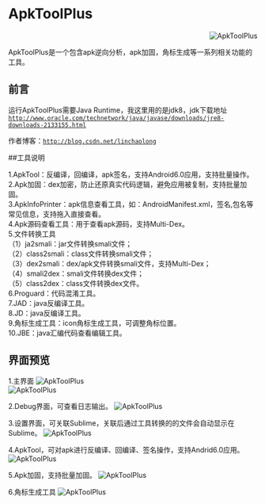 
# ApkToolPlus

<a href="https://github.com/linchaolong/ApkToolPlus">
    <img src="https://raw.githubusercontent.com/linchaolong/ApkToolPlus/master/img/logo.png" alt="ApkToolPlus" title="ApkToolPlus" align="right" />
</a>
<br/>

ApkToolPlus是一个包含apk逆向分析，apk加固，角标生成等一系列相关功能的工具。

## 前言

运行ApkToolPlus需要Java Runtime，我这里用的是jdk8，jdk下载地址<a href="http://www.oracle.com/technetwork/java/javase/downloads/jre8-downloads-2133155.html" target="_blank">`http://www.oracle.com/technetwork/java/javase/downloads/jre8-downloads-2133155.html`</a>

作者博客：<a href="http://blog.csdn.net/linchaolong" target="_blank">`http://blog.csdn.net/linchaolong`</a>

##工具说明

1.ApkTool：反编译，回编译，apk签名，支持Android6.0应用，支持批量操作。<br/>
2.Apk加固：dex加密，防止还原真实代码逻辑，避免应用被复制，支持批量加固。<br/>
3.ApkInfoPrinter：apk信息查看工具，如：AndroidManifest.xml，签名,包名等常见信息，支持拖入直接查看。<br/>
4.Apk源码查看工具：用于查看apk源码，支持Multi-Dex。<br/>
5.文件转换工具<br/>
（1）ja2smali：jar文件转换smali文件；<br/>
（2）class2smali：class文件转换smali文件；<br/>
（3）dex2smali：dex/apk文件转换smali文件，支持Multi-Dex；<br/>
（4）smali2dex：smali文件转换dex文件；<br/>
（5）class2dex：class文件转换dex文件。<br/>
6.Proguard：代码混淆工具。<br/>
7.JAD：java反编译工具。<br/>
8.JD：java反编译工具。<br/>
9.角标生成工具：icon角标生成工具，可调整角标位置。<br/>
10.JBE：java汇编代码查看编辑工具。<br/>


## 界面预览

1.主界面
<img src="https://raw.githubusercontent.com/linchaolong/ApkToolPlus/master/img/Main1.jpg" alt="ApkToolPlus" title="ApkToolPlus"/>
<br/>
<img src="https://raw.githubusercontent.com/linchaolong/ApkToolPlus/master/img/Main2.jpg" alt="ApkToolPlus" title="ApkToolPlus"/>
<br/>

2.Debug界面，可查看日志输出。
<img src="https://raw.githubusercontent.com/linchaolong/ApkToolPlus/master/img/Debug.jpg" alt="ApkToolPlus" title="ApkToolPlus"/>
<br/>

3.设置界面，可关联Sublime，关联后通过工具转换的的文件会自动显示在Sublime。
<img src="https://raw.githubusercontent.com/linchaolong/ApkToolPlus/master/img/Settings.jpg" alt="ApkToolPlus" title="ApkToolPlus"/>
<br/>

4.ApkTool，可对apk进行反编译、回编译、签名操作，支持Andrid6.0应用。
<img src="https://raw.githubusercontent.com/linchaolong/ApkToolPlus/master/img/ApkTool.jpg" alt="ApkToolPlus" title="ApkToolPlus"/>
<br/>

5.Apk加固，支持批量加固。
<img src="https://raw.githubusercontent.com/linchaolong/ApkToolPlus/master/img/ApkProtector.jpg" alt="ApkToolPlus" title="ApkToolPlus"/>
<br/>

6.角标生成工具
<img src="https://raw.githubusercontent.com/linchaolong/ApkToolPlus/master/img/IconTool.jpg" alt="ApkToolPlus" title="ApkToolPlus"/>
<br/>

